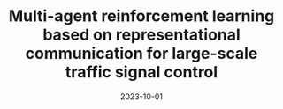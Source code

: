 ---
title: "Multi-agent reinforcement learning based on representational communication for large-scale traffic signal control"
collection: publications
category: manuscripts
permalink: /publication/2023-10-01-multi-agent-reinforcement-learning-based-on-representational-communication-for-large-scale-traffic-signal-control
excerpt: ''
date: 2023-10-01
venue: 'IEEE Access'
citation: 'Rohit Bokade, Xiaoning Jin, Christopher Amato. (2023). &quot;Multi-agent reinforcement learning based on representational communication for large-scale traffic signal control.&quot; <i>IEEE Access</i>'
---